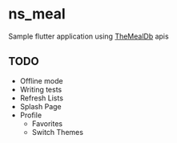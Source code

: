 # ns_meal

Sample flutter application using [TheMealDb](https://www.themealdb.com/) apis

## TODO
- Offline mode
- Writing tests
- Refresh Lists
- Splash Page
- Profile
    - Favorites
    - Switch Themes
